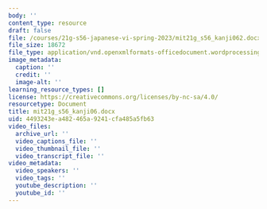 ```yaml
---
body: ''
content_type: resource
draft: false
file: /courses/21g-s56-japanese-vi-spring-2023/mit21g_s56_kanji062.docx
file_size: 18672
file_type: application/vnd.openxmlformats-officedocument.wordprocessingml.document
image_metadata:
  caption: ''
  credit: ''
  image-alt: ''
learning_resource_types: []
license: https://creativecommons.org/licenses/by-nc-sa/4.0/
resourcetype: Document
title: mit21g_s56_kanji06.docx
uid: 4493243e-a482-465a-9241-cfa485a5fb63
video_files:
  archive_url: ''
  video_captions_file: ''
  video_thumbnail_file: ''
  video_transcript_file: ''
video_metadata:
  video_speakers: ''
  video_tags: ''
  youtube_description: ''
  youtube_id: ''
---
```

